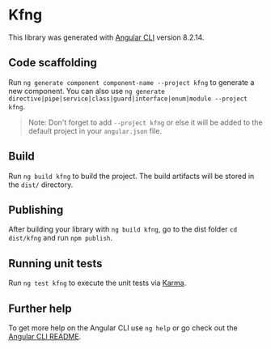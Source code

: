 # Kfng

This library was generated with [Angular CLI](https://github.com/angular/angular-cli) version 8.2.14.

## Code scaffolding

Run `ng generate component component-name --project kfng` to generate a new component. You can also use `ng generate directive|pipe|service|class|guard|interface|enum|module --project kfng`.
> Note: Don't forget to add `--project kfng` or else it will be added to the default project in your `angular.json` file. 

## Build

Run `ng build kfng` to build the project. The build artifacts will be stored in the `dist/` directory.

## Publishing

After building your library with `ng build kfng`, go to the dist folder `cd dist/kfng` and run `npm publish`.

## Running unit tests

Run `ng test kfng` to execute the unit tests via [Karma](https://karma-runner.github.io).

## Further help

To get more help on the Angular CLI use `ng help` or go check out the [Angular CLI README](https://github.com/angular/angular-cli/blob/master/README.md).
